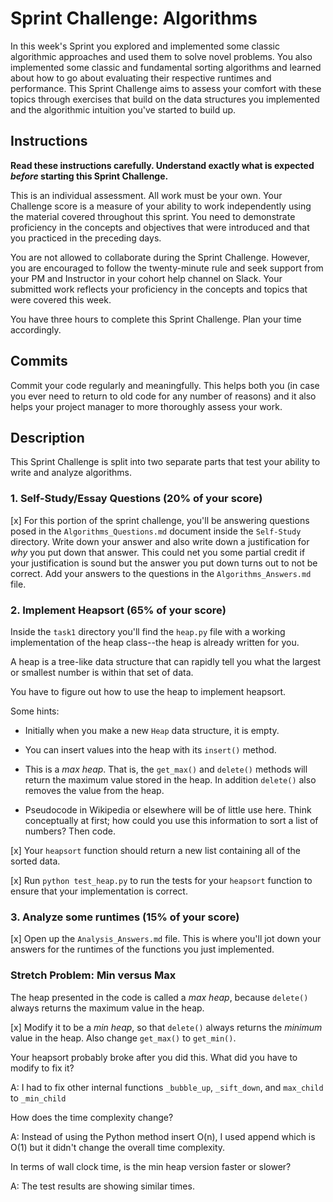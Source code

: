 # Sprint Challenge: Algorithms

In this week's Sprint you explored and implemented some classic algorithmic
approaches and used them to solve novel problems. You also implemented some
classic and fundamental sorting algorithms and learned about how to go about
evaluating their respective runtimes and performance. This Sprint Challenge aims
to assess your comfort with these topics through exercises that build on the
data structures you implemented and the algorithmic intuition you've started to
build up.

## Instructions

**Read these instructions carefully. Understand exactly what is expected
_before_ starting this Sprint Challenge.**

This is an individual assessment. All work must be your own. Your Challenge
score is a measure of your ability to work independently using the material
covered throughout this sprint. You need to demonstrate proficiency in the
concepts and objectives that were introduced and that you practiced in the
preceding days.

You are not allowed to collaborate during the Sprint Challenge. However, you are
encouraged to follow the twenty-minute rule and seek support from your PM and
Instructor in your cohort help channel on Slack. Your submitted work reflects
your proficiency in the concepts and topics that were covered this week.

You have three hours to complete this Sprint Challenge. Plan your time
accordingly.

## Commits

Commit your code regularly and meaningfully. This helps both you (in case you
ever need to return to old code for any number of reasons) and it also helps
your project manager to more thoroughly assess your work.

## Description

This Sprint Challenge is split into two separate parts that test your ability to
write and analyze algorithms.

### 1. Self-Study/Essay Questions (20% of your score)

[x] For this portion of the sprint challenge, you'll be answering questions posed in
the `Algorithms_Questions.md` document inside the `Self-Study` directory. Write
down your answer and also write down a justification for _why_ you put down that
answer. This could net you some partial credit if your justification is sound
but the answer you put down turns out to not be correct. Add your answers to the
questions in the `Algorithms_Answers.md` file.

### 2. Implement Heapsort (65% of your score)

Inside the `task1` directory you'll find the `heap.py` file with a working
implementation of the heap class--the heap is already written for you.

A heap is a tree-like data structure that can rapidly tell you what the largest
or smallest number is within that set of data.

You have to figure out how to use the heap to implement heapsort.

Some hints:

- Initially when you make a new `Heap` data structure, it is empty.

- You can insert values into the heap with its `insert()` method.

- This is a _max heap_. That is, the `get_max()` and `delete()` methods will
  return the maximum value stored in the heap. In addition `delete()` also
  removes the value from the heap.

- Pseudocode in Wikipedia or elsewhere will be of little use here. Think
  conceptually at first; how could you use this information to sort a list of
  numbers? Then code.

[x] Your `heapsort` function should return a new list containing all of the sorted
data.

[x] Run `python test_heap.py` to run the tests for your `heapsort` function to
ensure that your implementation is correct.

### 3. Analyze some runtimes (15% of your score)

[x] Open up the `Analysis_Answers.md` file. This is where you'll jot down your
answers for the runtimes of the functions you just implemented.

### Stretch Problem: Min versus Max

The heap presented in the code is called a _max heap_, because `delete()` always
returns the maximum value in the heap.

[x] Modify it to be a _min heap_, so that `delete()` always returns the _minimum_
value in the heap. Also change `get_max()` to `get_min()`.

Your heapsort probably broke after you did this. What did you have to modify to
fix it?

A: I had to fix other internal functions `_bubble_up`, `_sift_down`, and `max_child` to `_min_child`

How does the time complexity change?

A: Instead of using the Python method insert O(n), I used append which is O(1) but it didn't change the overall time complexity.

In terms of wall clock time, is the min heap version faster or slower?

A: The test results are showing similar times.
